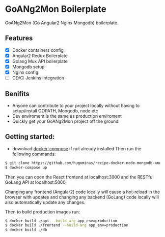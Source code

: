 # GoANg2Mon Boilerplate
GoANg2Mon (Go Angular2 Nginx Mongodb) boilerplate.

## Features
- [x] Docker containers config
- [X] Angular2 Redux Boilerplate
- [x] Golang Mux API boilerplate
- [x] Mongodb setup
- [x] Nginx config
- [ ] CD/CI Jenkins integration

## Benifits
- Anyone can contribute to your project locally without having to setup/install GOPATH, Mongodb, node etc
- Dev enviroment is the same as production enviroment
- Quickly get your GoANg2Mon project off the ground

## Getting started:
* download [docker-compose](https://docs.docker.com/compose/install/) if not already installed
Then run the following commands:

```bash
$ git clone https://github.com/hugominas/recipe-docker-node-mongodb-angular-redux yourAddDir.
$ docker-compose up
```
Then you can open the React frontend at localhost:3000 and the RESTful GoLang API at localhost:5000

Changing any frontend (Angular2) code locally will cause a hot-reload in the browser with updates and changing any backend (GoLang) code locally will also automatically update any changes.

Then to build production images run:
```bash
$ docker build ./api --build-arg app_env=production
$ docker build ./frontend --build-arg app_env=production
$ docker build ./db
```
